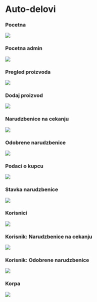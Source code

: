 # Auto-delovi


### Pocetna
![](slike/home.png)

### Pocetna admin
![](slike/admin.png)

### Pregled proizvoda
![](slike/sviPro.png)

### Dodaj proizvod
![](slike/dodajPro.png)

### Narudzbenice na cekanju
![](slike/narCek.png)

### Odobrene narudzbenice
![](slike/narOdob.png)

### Podaci o kupcu
![](slike/narKup.png)

### Stavka narudzbenice
![](slike/narStav.png)

### Korisnici
![](slike/users.png)

### Korisnik: Narudzbenice na cekanju
![](slike/narU.png)

### Korisnik: Odobrene narudzbenice
![](slike/odoU.png)

### Korpa
![](slike/korpa.png)
